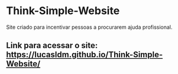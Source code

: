 # Think-Simple-Website
Site criado para incentivar pessoas a procurarem ajuda profissional.

## Link para acessar o site: https://lucasldm.github.io/Think-Simple-Website/
